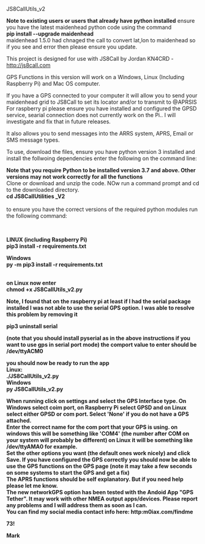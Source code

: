 JS8CallUtils_v2

<b>Note to existing users or users that already have python installed</b>
ensure you have the latest maidenhead python code using the command<br>
<b>pip install --upgrade maidenhead</b>
<br>
maidenhead 1.5.0 had chnaged the call to convert lat,lon to maidenhead so if you see and error then please ensure you update.
<br>

This project is designed for use with JS8Call by Jordan KN4CRD - http://js8call.com

GPS Functions in this version will work on a Windows, Linux (Including Raspberry Pi) and Mac OS computer.

If you have a GPS connected to your computer it will allow you to send your maidenhead grid to JS8Call to set its locator and/or to transmit to @APRSIS<br>
For raspberry pi please ensure you have installed and configured the GPSD service, searial connection does not currently work on the Pi.. I will investigate and fix that in future releases.

It also allows you to send messages into the ARRS system, APRS, Email or SMS message types.

To use, download the files, ensure you have python version 3 installed and install the follwoing dependencies enter the following on the command line:

<b>Note that you require Python to be installed version 3.7 and above. Other versions may not work correctly for all the functions</b>
<br>
Clone or download and unzip the code. NOw run a command prompt and cd to the downloaded directory.
<br>
<b>cd JS8CallUtilities _V2</b><br>
<br>
to ensure you have the correct versions of the required python modules run the following command:

<br>

<b>LINUX (including Raspberry Pi)<br>
pip3 install -r requirements.txt

<b>Windows<br>
py -m pip3 install -r requirements.txt

<br>
on Linux now enter<br><b> chmod +x JS8CallUtils_v2.py</b><br>

<p>Note, I found that on the <b>raspberry pi</b> at least if I had the serial package installed I was not able to use the serial GPS option. I was able to resolve this problem by removing it 
  
pip3 uninstall serial
  
(note that you should install pyserial as in the above instructions if you want to use gps in serial port mode)
the comport value to enter should be
/dev/ttyACM0

</p>

you should now be ready to run the app
<br>
Linux:<br>
<b>./JS8CallUtils_v2.py</b>
<br>
Windows<br>
<b>py JS8CallUtils_v2.py</b>

When running click on settings and select the GPS Interface type. On Windows select coim port, on Raspberry Pi select GPSD and on Linux
select either GPSD or com port. Select 'None' if you do not have a GPS attached.
<br>
Enter the correct name for the com port that your GPS is using. on windows this will be something like 'COM4' (the number after COM on your system 
will probably be different)
on Linux it will be something like /dev/ttyAMA0 for example.
<br>
Set the other options you want (the default ones work nicely) and click Save. 
If you have configured the GPS correctly you should now be able to use the GPS functions on the GPS page (note it may take a few seconds on 
some systems to start the GPS and get a fix)
<br>
The APRS functions should be self explanatory. But if you need help please let me know.
<br>
The new networkGPS option has been tested with the Andoid App "GPS Tether". It may work with other NMEA output apps/devices. Please report any problems and I will address them as soon as I can.
<br>
You can find my social media contact info here: http:m0iax.com/findme

73!

Mark


